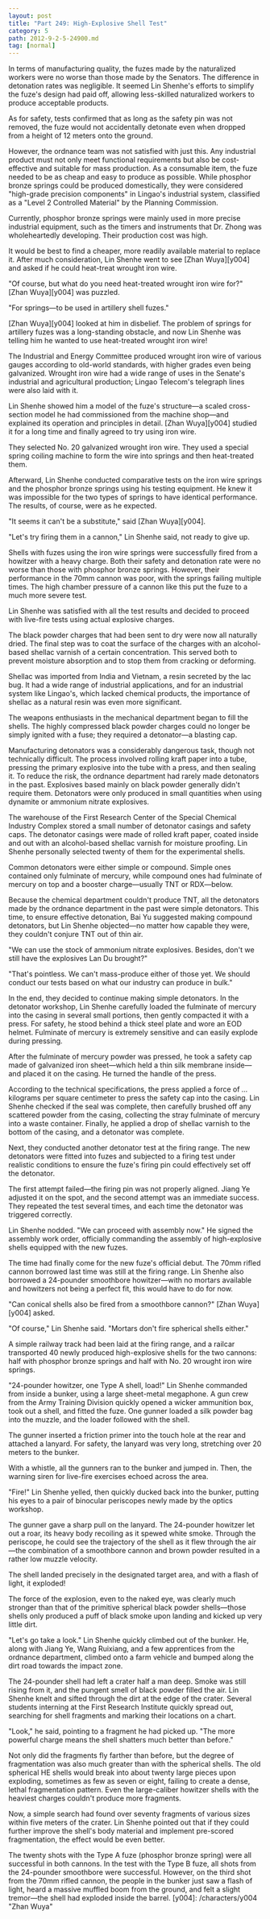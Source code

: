 ```yaml
---
layout: post
title: "Part 249: High-Explosive Shell Test"
category: 5
path: 2012-9-2-5-24900.md
tag: [normal]
---
```


In terms of manufacturing quality, the fuzes made by the naturalized workers were no worse than those made by the Senators. The difference in detonation rates was negligible. It seemed Lin Shenhe's efforts to simplify the fuze's design had paid off, allowing less-skilled naturalized workers to produce acceptable products.

As for safety, tests confirmed that as long as the safety pin was not removed, the fuze would not accidentally detonate even when dropped from a height of 12 meters onto the ground.

However, the ordnance team was not satisfied with just this. Any industrial product must not only meet functional requirements but also be cost-effective and suitable for mass production. As a consumable item, the fuze needed to be as cheap and easy to produce as possible. While phosphor bronze springs could be produced domestically, they were considered "high-grade precision components" in Lingao's industrial system, classified as a "Level 2 Controlled Material" by the Planning Commission.

Currently, phosphor bronze springs were mainly used in more precise industrial equipment, such as the timers and instruments that Dr. Zhong was wholeheartedly developing. Their production cost was high.

It would be best to find a cheaper, more readily available material to replace it. After much consideration, Lin Shenhe went to see [Zhan Wuya][y004] and asked if he could heat-treat wrought iron wire.

"Of course, but what do you need heat-treated wrought iron wire for?" [Zhan Wuya][y004] was puzzled.

"For springs—to be used in artillery shell fuzes."

[Zhan Wuya][y004] looked at him in disbelief. The problem of springs for artillery fuzes was a long-standing obstacle, and now Lin Shenhe was telling him he wanted to use heat-treated wrought iron wire!

The Industrial and Energy Committee produced wrought iron wire of various gauges according to old-world standards, with higher grades even being galvanized. Wrought iron wire had a wide range of uses in the Senate's industrial and agricultural production; Lingao Telecom's telegraph lines were also laid with it.

Lin Shenhe showed him a model of the fuze's structure—a scaled cross-section model he had commissioned from the machine shop—and explained its operation and principles in detail. [Zhan Wuya][y004] studied it for a long time and finally agreed to try using iron wire.

They selected No. 20 galvanized wrought iron wire. They used a special spring coiling machine to form the wire into springs and then heat-treated them.

Afterward, Lin Shenhe conducted comparative tests on the iron wire springs and the phosphor bronze springs using his testing equipment. He knew it was impossible for the two types of springs to have identical performance. The results, of course, were as he expected.

"It seems it can't be a substitute," said [Zhan Wuya][y004].

"Let's try firing them in a cannon," Lin Shenhe said, not ready to give up.

Shells with fuzes using the iron wire springs were successfully fired from a howitzer with a heavy charge. Both their safety and detonation rate were no worse than those with phosphor bronze springs. However, their performance in the 70mm cannon was poor, with the springs failing multiple times. The high chamber pressure of a cannon like this put the fuze to a much more severe test.

Lin Shenhe was satisfied with all the test results and decided to proceed with live-fire tests using actual explosive charges.

The black powder charges that had been sent to dry were now all naturally dried. The final step was to coat the surface of the charges with an alcohol-based shellac varnish of a certain concentration. This served both to prevent moisture absorption and to stop them from cracking or deforming.

Shellac was imported from India and Vietnam, a resin secreted by the lac bug. It had a wide range of industrial applications, and for an industrial system like Lingao's, which lacked chemical products, the importance of shellac as a natural resin was even more significant.

The weapons enthusiasts in the mechanical department began to fill the shells. The highly compressed black powder charges could no longer be simply ignited with a fuse; they required a detonator—a blasting cap.

Manufacturing detonators was a considerably dangerous task, though not technically difficult. The process involved rolling kraft paper into a tube, pressing the primary explosive into the tube with a press, and then sealing it. To reduce the risk, the ordnance department had rarely made detonators in the past. Explosives based mainly on black powder generally didn't require them. Detonators were only produced in small quantities when using dynamite or ammonium nitrate explosives.

The warehouse of the First Research Center of the Special Chemical Industry Complex stored a small number of detonator casings and safety caps. The detonator casings were made of rolled kraft paper, coated inside and out with an alcohol-based shellac varnish for moisture proofing. Lin Shenhe personally selected twenty of them for the experimental shells.

Common detonators were either simple or compound. Simple ones contained only fulminate of mercury, while compound ones had fulminate of mercury on top and a booster charge—usually TNT or RDX—below.

Because the chemical department couldn't produce TNT, all the detonators made by the ordnance department in the past were simple detonators. This time, to ensure effective detonation, Bai Yu suggested making compound detonators, but Lin Shenhe objected—no matter how capable they were, they couldn't conjure TNT out of thin air.

"We can use the stock of ammonium nitrate explosives. Besides, don't we still have the explosives Lan Du brought?"

"That's pointless. We can't mass-produce either of those yet. We should conduct our tests based on what our industry can produce in bulk."

In the end, they decided to continue making simple detonators. In the detonator workshop, Lin Shenhe carefully loaded the fulminate of mercury into the casing in several small portions, then gently compacted it with a press. For safety, he stood behind a thick steel plate and wore an EOD helmet. Fulminate of mercury is extremely sensitive and can easily explode during pressing.

After the fulminate of mercury powder was pressed, he took a safety cap made of galvanized iron sheet—which held a thin silk membrane inside—and placed it on the casing. He turned the handle of the press.

According to the technical specifications, the press applied a force of *...* kilograms per square centimeter to press the safety cap into the casing. Lin Shenhe checked if the seal was complete, then carefully brushed off any scattered powder from the casing, collecting the stray fulminate of mercury into a waste container. Finally, he applied a drop of shellac varnish to the bottom of the casing, and a detonator was complete.

Next, they conducted another detonator test at the firing range. The new detonators were fitted into fuzes and subjected to a firing test under realistic conditions to ensure the fuze's firing pin could effectively set off the detonator.

The first attempt failed—the firing pin was not properly aligned. Jiang Ye adjusted it on the spot, and the second attempt was an immediate success. They repeated the test several times, and each time the detonator was triggered correctly.

Lin Shenhe nodded. "We can proceed with assembly now." He signed the assembly work order, officially commanding the assembly of high-explosive shells equipped with the new fuzes.

The time had finally come for the new fuze's official debut. The 70mm rifled cannon borrowed last time was still at the firing range. Lin Shenhe also borrowed a 24-pounder smoothbore howitzer—with no mortars available and howitzers not being a perfect fit, this would have to do for now.

"Can conical shells also be fired from a smoothbore cannon?" [Zhan Wuya][y004] asked.

"Of course," Lin Shenhe said. "Mortars don't fire spherical shells either."

A simple railway track had been laid at the firing range, and a railcar transported 40 newly produced high-explosive shells for the two cannons: half with phosphor bronze springs and half with No. 20 wrought iron wire springs.

"24-pounder howitzer, one Type A shell, load!" Lin Shenhe commanded from inside a bunker, using a large sheet-metal megaphone. A gun crew from the Army Training Division quickly opened a wicker ammunition box, took out a shell, and fitted the fuze. One gunner loaded a silk powder bag into the muzzle, and the loader followed with the shell.

The gunner inserted a friction primer into the touch hole at the rear and attached a lanyard. For safety, the lanyard was very long, stretching over 20 meters to the bunker.

With a whistle, all the gunners ran to the bunker and jumped in. Then, the warning siren for live-fire exercises echoed across the area.

"Fire!" Lin Shenhe yelled, then quickly ducked back into the bunker, putting his eyes to a pair of binocular periscopes newly made by the optics workshop.

The gunner gave a sharp pull on the lanyard. The 24-pounder howitzer let out a roar, its heavy body recoiling as it spewed white smoke. Through the periscope, he could see the trajectory of the shell as it flew through the air—the combination of a smoothbore cannon and brown powder resulted in a rather low muzzle velocity.

The shell landed precisely in the designated target area, and with a flash of light, it exploded!

The force of the explosion, even to the naked eye, was clearly much stronger than that of the primitive spherical black powder shells—those shells only produced a puff of black smoke upon landing and kicked up very little dirt.

"Let's go take a look." Lin Shenhe quickly climbed out of the bunker. He, along with Jiang Ye, Wang Ruixiang, and a few apprentices from the ordnance department, climbed onto a farm vehicle and bumped along the dirt road towards the impact zone.

The 24-pounder shell had left a crater half a man deep. Smoke was still rising from it, and the pungent smell of black powder filled the air. Lin Shenhe knelt and sifted through the dirt at the edge of the crater. Several students interning at the First Research Institute quickly spread out, searching for shell fragments and marking their locations on a chart.

"Look," he said, pointing to a fragment he had picked up. "The more powerful charge means the shell shatters much better than before."

Not only did the fragments fly farther than before, but the degree of fragmentation was also much greater than with the spherical shells. The old spherical HE shells would break into about twenty large pieces upon exploding, sometimes as few as seven or eight, failing to create a dense, lethal fragmentation pattern. Even the large-caliber howitzer shells with the heaviest charges couldn't produce more fragments.

Now, a simple search had found over seventy fragments of various sizes within five meters of the crater. Lin Shenhe pointed out that if they could further improve the shell's body material and implement pre-scored fragmentation, the effect would be even better.

The twenty shots with the Type A fuze (phosphor bronze spring) were all successful in both cannons. In the test with the Type B fuze, all shots from the 24-pounder smoothbore were successful. However, on the third shot from the 70mm rifled cannon, the people in the bunker just saw a flash of light, heard a massive muffled boom from the ground, and felt a slight tremor—the shell had exploded inside the barrel.
[y004]: /characters/y004 "Zhan Wuya"